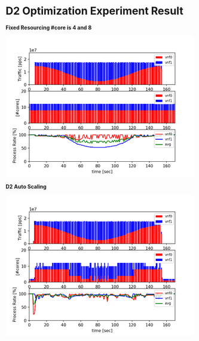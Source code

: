 
#  D2 Optimization Experiment Result

**Fixed Resourcing #core is 4 and 8**

![](d2disable48fix_d100_0121.png)

**D2 Auto Scaling**

![](d2enable_d100_0121.png      )


